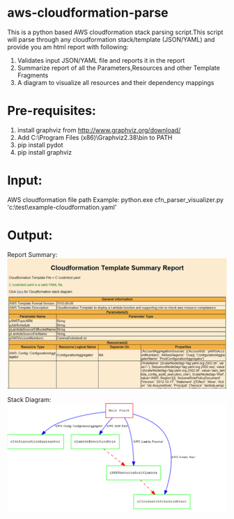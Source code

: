 # aws-cloudformation-parse
This is a python based AWS cloudformation stack parsing script.This script will parse through any cloudformation stack/template (JSON/YAML) and provide you am html report with following:
1. Validates input JSON/YAML file and reports it in the report
2. Summarize report of all the Parameters,Resources and other Template Fragments
3. A diagram to visualize all resources and their dependency mappings

# Pre-requisites:
1. install graphviz from http://www.graphviz.org/download/
2. Add C:\Program Files (x86)\Graphviz2.38\bin to PATH
3. pip install pydot
4. pip install graphviz

# Input:
AWS cloudformation file path
Example: python.exe cfn_parser_visualizer.py 'c:\test\example-cloudformation.yaml'

# Output:
Report Summary:
![Report Summary](https://github.com/arindamhazra/aws-cloudformation-parse/blob/master/Images/report.png)

Stack Diagram:
![Report Summary](https://github.com/arindamhazra/aws-cloudformation-parse/blob/master/Images/diagram.png)
